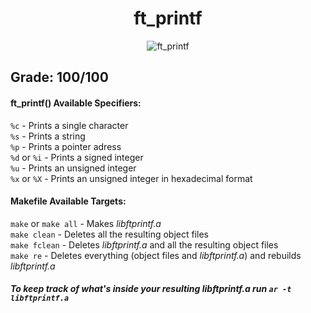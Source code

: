 <h1 align="center" id="title">ft_printf</h1>

<p align="center"><img src="https://socialify.git.ci/nkarapet42/ft_printf/image?font=KoHo&language=1&logo=https%3A%2F%2Fgithub.com%2Fnkarapet42%2Fft_printf%2Fassets%2F157054887%2Feefbc507-03a0-423d-9163-754fbd2dc75e&name=1&owner=1&pattern=Brick%20Wall&theme=Light" alt="ft_printf" /></p>

## Grade: 100/100

#### ft_printf() Available Specifiers:  
`%c` - Prints a single character  
`%s` - Prints a string  
`%p` - Prints a pointer adress  
`%d` or `%i` - Prints a signed integer  
`%u` - Prints an unsigned integer  
`%x` or `%X` - Prints an unsigned integer in hexadecimal format  

#### Makefile Available Targets:  
`make` or `make all` - Makes _libftprintf.a_    
`make clean` - Deletes all the resulting object files  
`make fclean` - Deletes _libftprintf.a_ and all the resulting object files  
`make re` - Deletes everything (object files and _libftprintf.a_) and rebuilds _libftprintf.a_  

##### To keep track of what's inside your resulting _libftprintf.a_ run `ar -t libftprintf.a`
